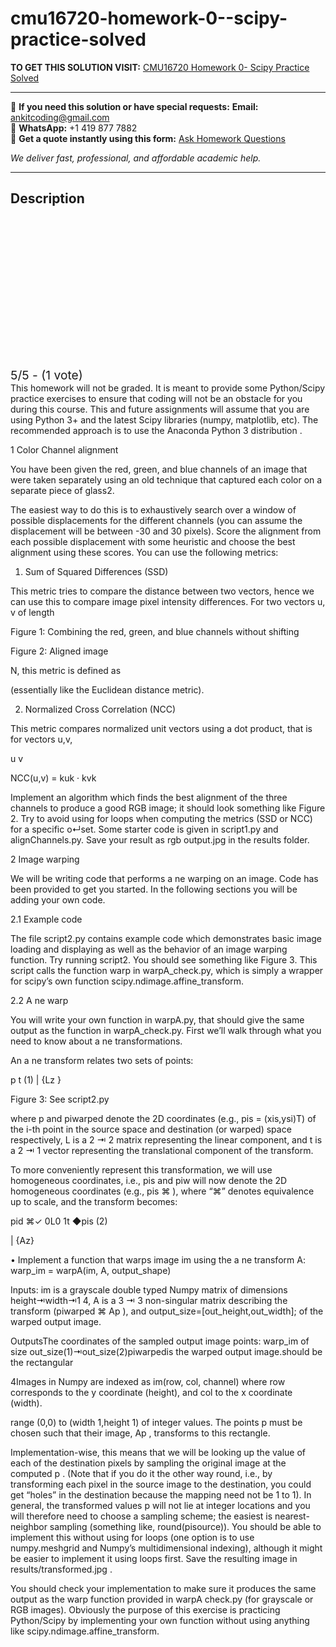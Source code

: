 # cmu16720-homework-0--scipy-practice-solved
**TO GET THIS SOLUTION VISIT:** [CMU16720 Homework 0- Scipy Practice Solved](https://www.ankitcodinghub.com/product/cmu16720-16720-computer-vision-homework-0-scipy-practice-solved-2/)


---

📩 **If you need this solution or have special requests:** **Email:** ankitcoding@gmail.com  
📱 **WhatsApp:** +1 419 877 7882  
📄 **Get a quote instantly using this form:** [Ask Homework Questions](https://www.ankitcodinghub.com/services/ask-homework-questions/)

*We deliver fast, professional, and affordable academic help.*

---

<h2>Description</h2>



<div class="kk-star-ratings kksr-auto kksr-align-center kksr-valign-top" data-payload="{&quot;align&quot;:&quot;center&quot;,&quot;id&quot;:&quot;112474&quot;,&quot;slug&quot;:&quot;default&quot;,&quot;valign&quot;:&quot;top&quot;,&quot;ignore&quot;:&quot;&quot;,&quot;reference&quot;:&quot;auto&quot;,&quot;class&quot;:&quot;&quot;,&quot;count&quot;:&quot;1&quot;,&quot;legendonly&quot;:&quot;&quot;,&quot;readonly&quot;:&quot;&quot;,&quot;score&quot;:&quot;5&quot;,&quot;starsonly&quot;:&quot;&quot;,&quot;best&quot;:&quot;5&quot;,&quot;gap&quot;:&quot;4&quot;,&quot;greet&quot;:&quot;Rate this product&quot;,&quot;legend&quot;:&quot;5\/5 - (1 vote)&quot;,&quot;size&quot;:&quot;24&quot;,&quot;title&quot;:&quot;CMU16720 Homework 0- Scipy Practice Solved&quot;,&quot;width&quot;:&quot;138&quot;,&quot;_legend&quot;:&quot;{score}\/{best} - ({count} {votes})&quot;,&quot;font_factor&quot;:&quot;1.25&quot;}">

<div class="kksr-stars">

<div class="kksr-stars-inactive">
            <div class="kksr-star" data-star="1" style="padding-right: 4px">


<div class="kksr-icon" style="width: 24px; height: 24px;"></div>
        </div>
            <div class="kksr-star" data-star="2" style="padding-right: 4px">


<div class="kksr-icon" style="width: 24px; height: 24px;"></div>
        </div>
            <div class="kksr-star" data-star="3" style="padding-right: 4px">


<div class="kksr-icon" style="width: 24px; height: 24px;"></div>
        </div>
            <div class="kksr-star" data-star="4" style="padding-right: 4px">


<div class="kksr-icon" style="width: 24px; height: 24px;"></div>
        </div>
            <div class="kksr-star" data-star="5" style="padding-right: 4px">


<div class="kksr-icon" style="width: 24px; height: 24px;"></div>
        </div>
    </div>

<div class="kksr-stars-active" style="width: 138px;">
            <div class="kksr-star" style="padding-right: 4px">


<div class="kksr-icon" style="width: 24px; height: 24px;"></div>
        </div>
            <div class="kksr-star" style="padding-right: 4px">


<div class="kksr-icon" style="width: 24px; height: 24px;"></div>
        </div>
            <div class="kksr-star" style="padding-right: 4px">


<div class="kksr-icon" style="width: 24px; height: 24px;"></div>
        </div>
            <div class="kksr-star" style="padding-right: 4px">


<div class="kksr-icon" style="width: 24px; height: 24px;"></div>
        </div>
            <div class="kksr-star" style="padding-right: 4px">


<div class="kksr-icon" style="width: 24px; height: 24px;"></div>
        </div>
    </div>
</div>


<div class="kksr-legend" style="font-size: 19.2px;">
            5/5 - (1 vote)    </div>
    </div>
This homework will not be graded. It is meant to provide some Python/Scipy practice exercises to ensure that coding will not be an obstacle for you during this course. This and future assignments will assume that you are using Python 3+ and the latest Scipy libraries (numpy, matplotlib, etc). The recommended approach is to use the Anaconda Python 3 distribution .

1 Color Channel alignment

You have been given the red, green, and blue channels of an image that were taken separately using an old technique that captured each color on a separate piece of glass2.

The easiest way to do this is to exhaustively search over a window of possible displacements for the different channels (you can assume the displacement will be between -30 and 30 pixels). Score the alignment from each possible displacement with some heuristic and choose the best alignment using these scores. You can use the following metrics:

1. Sum of Squared Differences (SSD)

This metric tries to compare the distance between two vectors, hence we can use this to compare image pixel intensity differences. For two vectors u, v of length

Figure 1: Combining the red, green, and blue channels without shifting

Figure 2: Aligned image

N, this metric is defined as

(essentially like the Euclidean distance metric).

2. Normalized Cross Correlation (NCC)

This metric compares normalized unit vectors using a dot product, that is for vectors u,v,

u v

NCC(u,v) = kuk · kvk

Implement an algorithm which finds the best alignment of the three channels to produce a good RGB image; it should look something like Figure 2. Try to avoid using for loops when computing the metrics (SSD or NCC) for a specific o↵set. Some starter code is given in script1.py and alignChannels.py. Save your result as rgb output.jpg in the results folder.

2 Image warping

We will be writing code that performs a ne warping on an image. Code has been provided to get you started. In the following sections you will be adding your own code.

2.1 Example code

The file script2.py contains example code which demonstrates basic image loading and displaying as well as the behavior of an image warping function. Try running script2. You should see something like Figure 3. This script calls the function warp in warpA_check.py, which is simply a wrapper for scipy’s own function scipy.ndimage.affine_transform.

2.2 A ne warp

You will write your own function in warpA.py, that should give the same output as the function in warpA_check.py. First we’ll walk through what you need to know about a ne transformations.

An a ne transform relates two sets of points:

p t (1) | {Lz }

Figure 3: See script2.py

where p and piwarped denote the 2D coordinates (e.g., pis = (xis,ysi)T) of the i-th point in the source space and destination (or warped) space respectively, L is a 2 ⇥ 2 matrix representing the linear component, and t is a 2 ⇥ 1 vector representing the translational component of the transform.

To more conveniently represent this transformation, we will use homogeneous coordinates, i.e., pis and piw will now denote the 2D homogeneous coordinates (e.g., pis ⌘ ), where “⌘” denotes equivalence up to scale, and the transform becomes:

pid ⌘✓ 0L0 1t ◆pis (2)

| {Az}

• Implement a function that warps image im using the a ne transform A: warp_im = warpA(im, A, output_shape)

Inputs: im is a grayscale double typed Numpy matrix of dimensions height⇥width⇥1 4, A is a 3 ⇥ 3 non-singular matrix describing the transform (piwarped ⌘ Ap ), and output_size=[out_height,out_width]; of the warped output image.

OutputsThe coordinates of the sampled output image points: warp_im of size out_size(1)⇥out_size(2)piwarpedis the warped output image.should be the rectangular

4Images in Numpy are indexed as im(row, col, channel) where row corresponds to the y coordinate (height), and col to the x coordinate (width).

range (0,0) to (width 1,height 1) of integer values. The points p must be chosen such that their image, Ap , transforms to this rectangle.

Implementation-wise, this means that we will be looking up the value of each of the destination pixels by sampling the original image at the computed p . (Note that if you do it the other way round, i.e., by transforming each pixel in the source image to the destination, you could get “holes” in the destination because the mapping need not be 1 to 1). In general, the transformed values p will not lie at integer locations and you will therefore need to choose a sampling scheme; the easiest is nearest-neighbor sampling (something like, round(pisource)). You should be able to implement this without using for loops (one option is to use numpy.meshgrid and Numpy’s multidimensional indexing), although it might be easier to implement it using loops first. Save the resulting image in results/transformed.jpg .

You should check your implementation to make sure it produces the same output as the warp function provided in warpA check.py (for grayscale or RGB images). Obviously the purpose of this exercise is practicing Python/Scipy by implementing your own function without using anything like scipy.ndimage.affine_transform.
